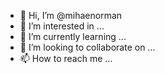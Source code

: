 - 👋 Hi, I’m @mihaenorman
- 👀 I’m interested in ...
- 🌱 I’m currently learning ...
- 💞️ I’m looking to collaborate on ...
- 📫 How to reach me ...

<!---
mihaenorman/mihaenorman is a ✨ special ✨ repository because its `README.md` (this file) appears on your GitHub profile.
You can click the Preview link to take a look at your changes.
--->
